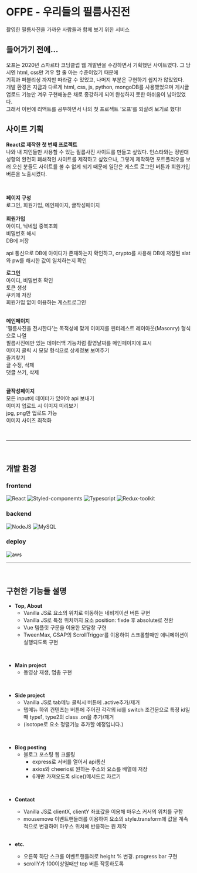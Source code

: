 # OFPE - 우리들의 필름사진전 <br/>
촬영한 필름사진을 가까운 사람들과 함께 보기 위한 서비스
<br/>

## 들어가기 전에...
오프는 2020년 스파르타 코딩클럽 웹 개발반을 수강하면서 기획했던 사이트였다. 그 당시엔 html, css만 겨우 할 줄 아는 수준이었기 때문에<br/>
기획과 퍼블리싱 까지만 따라갈 수 있었고, 나머지 부분은 구현하기 쉽지가 않았었다.<br/>
개발 환경은 지금과 다르게 html, css, js, python, mongoDB를 사용했었으며 게시글 업로드 기능만 겨우 구현해놓은 채로 종강하게 되어 완성하지 못한 아쉬움이 남아있었다.<br/>
그래서 이번에 리액트를 공부하면서 나의 첫 프로젝트 '오프'를 되살려 보기로 했다!

## 사이트 기획
__React로 제작한 첫 번째 프로젝트__ <br/>
나와 내 지인들만 사용할 수 있는 필름사진 사이트를 만들고 싶었다. 인스타와는 정반대 성향의 완전히 폐쇄적인 사이트를 제작하고 싶었으나, 그렇게 제작하면 포트폴리오를 보러 오신 분들도 사이트를 볼 수 없게 되기 때문에 일단은 게스트 로그인 버튼과 회원가입 버튼을 노출시켰다.

<br/>

__페이지 구성__ <br/>
로그인, 회원가입, 메인페이지, 글작성페이지
<br/>
 <br/>
__회원가입__<br/>
아이디, 닉네임 중복조회 <br/>
비밀번호 해시 <br/>
DB에 저장 <br/>

api 통신으로 DB에 아이디가 존재하는지 확인하고, crypto를 사용해 DB에 저장된 slat와 pw를 해시한 값이 일치하는지 확인
 <br/>
 
__로그인__<br/>
아이디, 비밀번호 확인 <br/>
토큰 생성 <br/>
쿠키에 저장 <br/>
회원가입 없이 이용하는 게스트로그인 <br/>
<br/>
 
 
__메인페이지__<br/>
'필름사진을 전시한다'는 목적성에 맞게 이미지를 핀터레스트 레이아웃(Masonry) 형식으로 나열 <br/>
필름사진에만 있는 데이터백 기능처럼 촬영날짜를 메인페이지에 표시 <br/>
이미지 클릭 시 모달 형식으로 상세정보 보여주기 <br/>
즐겨찾기 <br/>
글 수정, 삭제 <br/>
댓글 쓰기, 삭제 <br/>
<br/>
 
 __글작성페이지__<br/>
모든 input에 데이터가 있어야 api 보내기 <br/>
이미지 업로드 시 이미지 미리보기 <br/>
jpg, png만 업로드 가능 <br/>
이미지 사이즈 최적화 <br/>

 <br/>


-----

<br/>

## 개발 환경

### frontend
![React](https://img.shields.io/badge/React-20232A?style=for-the-badge&logo=react&logoColor=61DAFB)
![Styled-componemts](https://img.shields.io/badge/styled--components-DB7093?style=for-the-badge&logo=styled-components&logoColor=white)
![Typescript](https://img.shields.io/badge/TypeScript-007ACC?style=for-the-badge&logo=typescript&logoColor=white)
![Redux-toolkit](https://img.shields.io/badge/Redux-593D88?style=for-the-badge&logo=redux&logoColor=white)

### backend
![NodeJS](https://img.shields.io/badge/node.js-6DA55F?style=for-the-badge&logo=node.js&logoColor=white)
![MySQL](https://img.shields.io/badge/MySQL-005C84?style=for-the-badge&logo=mysql&logoColor=white)

### deploy
![aws](https://img.shields.io/badge/Amazon_AWS-FF9900?style=for-the-badge&logo=amazonaws&logoColor=white)

-----
<br/>

## 구현한 기능들 설명

+ __Top, About__
  + Vanilla JS로 요소의 위치로 이동하는 네비게이션 버튼 구현
  + Vanilla JS로 특정 위치까지 요소 position: fixde 후 absolute로 전환 
  + Vue 템플릿 구문을 이용한 모달창 구현
  + TweenMax, GSAP의 ScrollTrigger를 이용하여 스크롤할때만 애니메이션이 실행되도록 구현
  
<br/>

+ __Main project__
  + 동영상 재생, 멈춤 구현
  
<br/>

+ __Side project__
  + Vanilla JS로 tab메뉴 클릭시 버튼에 .active추가/제거 
  + 탭메뉴 하위 컨텐츠는 버튼에 주어진 각각의 id를 switch 조건문으로 특정 id일때 type1, type2의 class .on을 추가/제거
  + (isotope로 요소 정렬기능 추가할 예정입니다.)
  
<br/>

+ __Blog posting__
  + 블로그 포스팅 웹 크롤링
    + express로 서버를 열어서 api통신
    + axios와 cheerio로 원하는 주소와 요소를 배열에 저장
    + 6개만 가져오도록 slice()메서드로 자르기

<br/>

+ __Contact__
  + Vanilla JS로 clientX, clientY 좌표값을 이용해 마우스 커서의 위치를 구함
  + mousemove 이벤트핸들러를 이용하여 요소의 style.transform에 값을 계속적으로 변경하여 마우스 위치에 반응하는 원 제작
  
  <br/>
  
+ __etc.__
  + 오른쪽 하단 스크롤 이벤트핸들러로 height % 변경. progress bar 구현
  + scrollY가 100이상일때만 top 버튼 작동하도록 

